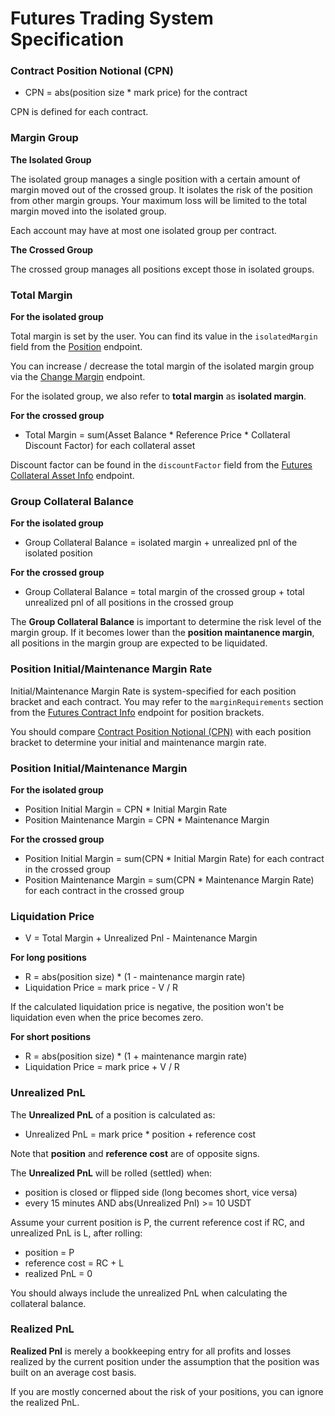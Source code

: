 # Futures Trading System Specification


### Contract Position Notional (CPN)

* CPN = abs(position size * mark price) for the contract 

CPN is defined for each contract.


### Margin Group 

**The Isolated Group**

The isolated group manages a single position with a certain amount of margin moved out of the crossed group. It isolates the risk of the position from other 
margin groups. Your maximum loss will be limited to the total margin moved into the isolated group.

Each account may have at most one isolated group per contract.

**The Crossed Group**

The crossed group manages all positions except those in isolated groups. 


### Total Margin

**For the isolated group**

Total margin is set by the user. You can find its value in the `isolatedMargin` field from the [Position](#position) endpoint. 

You can increase / decrease the total margin of the isolated margin group via the [Change Margin](#change-margin-for-isolated-positions) endpoint.

For the isolated group, we also refer to **total margin** as **isolated margin**.


**For the crossed group**

* Total Margin = sum(Asset Balance * Reference Price * Collateral Discount Factor) for each collateral asset

Discount factor can be found in the `discountFactor` field from the [Futures Collateral Asset Info](#futures-collateral-asset-info) endpoint.


### Group Collateral Balance

**For the isolated group**

* Group Collateral Balance = isolated margin + unrealized pnl of the isolated position


**For the crossed group**

* Group Collateral Balance = total margin of the crossed group + total unrealized pnl of all positions in the crossed group


The **Group Collateral Balance** is important to determine the risk level of the margin group. If it becomes lower than the **position maintanence margin**, 
all positions in the margin group are expected to be liquidated. 


### Position Initial/Maintenance Margin Rate

Initial/Maintenance Margin Rate is system-specified for each position bracket and each contract. You may refer to the `marginRequirements` 
section from the [Futures Contract Info](#futures-contracts-info) endpoint for position brackets.

You should compare [Contract Position Notional (CPN)](#contract-position-notional-cpn) with each position bracket to determine your initial and 
maintenance margin rate.



### Position Initial/Maintenance Margin

**For the isolated group**

* Position Initial Margin = CPN * Initial Margin Rate
* Position Maintenance Margin = CPN * Maintenance Margin

**For the crossed group**

* Position Initial Margin = sum(CPN * Initial Margin Rate) for each contract in the crossed group
* Position Maintenance Margin = sum(CPN * Maintenance Margin Rate) for each contract in the crossed group



### Liquidation Price

* V = Total Margin + Unrealized Pnl - Maintenance Margin

**For long positions**

* R = abs(position size) * (1 - maintenance margin rate)
* Liquidation Price = mark price - V / R

If the calculated liquidation price is negative, the position won't be liquidation even when the price becomes zero.


**For short positions**

* R = abs(position size) * (1 + maintenance margin rate)
* Liquidation Price = mark price + V / R



### Unrealized PnL

The **Unrealized PnL** of a position is calculated as:

* Unrealized PnL = mark price * position + reference cost

Note that **position** and **reference cost** are of opposite signs.

The **Unrealized PnL** will be rolled (settled) when:

* position is closed or flipped side (long becomes short, vice versa)
* every 15 minutes AND abs(Unrealized Pnl) >= 10 USDT

Assume your current position is P, the current reference cost if RC, and unrealized PnL is L, after rolling:

* position = P
* reference cost = RC + L
* realized PnL = 0 

You should always include the unrealized PnL when calculating the collateral balance. 


### Realized PnL

**Realized Pnl** is merely a bookkeeping entry for all profits and losses realized by the current position under 
the assumption that the position was built on an average cost basis. 

If you are mostly concerned about the risk of your positions, you can ignore the realized PnL. 

